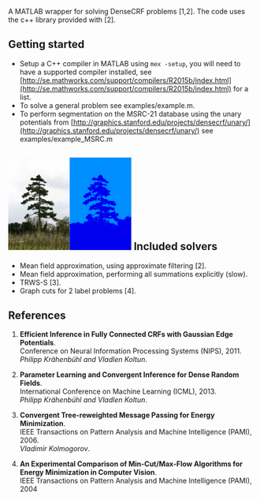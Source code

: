 A MATLAB wrapper for solving DenseCRF problems [1,2]. 
The code uses the c++ library provided with [2].

Getting started
---
* Setup a C++ compiler in MATLAB using `mex -setup`, you will need to have a supported compiler installed, see [http://se.mathworks.com/support/compilers/R2015b/index.html](http://se.mathworks.com/support/compilers/R2015b/index.html) for a list.
* To solve a general problem see examples/example.m.
* To perform segmentation on the MSRC-21 database using the unary potentials from [http://graphics.stanford.edu/projects/densecrf/unary/](http://graphics.stanford.edu/projects/densecrf/unary/) see examples/example_MSRC.m

![Image and result](screenshot/screenshot.png)
Included solvers
--
* Mean field approximation, using approximate filtering [2].
* Mean field approximation, performing all summations explicitly (slow). 
* TRWS-S [3].
* Graph cuts for 2 label problems [4].


References
-----
1. __Efficient Inference in Fully Connected CRFs with Gaussian Edge Potentials__. <br />
Conference on Neural Information Processing Systems (NIPS), 2011. <br />
_Philipp Krähenbühl and Vladlen Koltun_.

2. __Parameter Learning and Convergent Inference for Dense Random Fields__. <br />
International Conference on Machine Learning (ICML), 2013. <br />
_Philipp Krähenbühl and Vladlen Koltun_.

3. __Convergent Tree-reweighted Message Passing for Energy Minimization__. <br />
IEEE Transactions on Pattern Analysis and Machine Intelligence (PAMI), 2006. <br />
_Vladimir Kolmogorov_.

4. __An Experimental Comparison of Min-Cut/Max-Flow Algorithms for Energy Minimization in Computer Vision__. <br />
IEEE Transactions on Pattern Analysis and Machine Intelligence (PAMI), 2004 <br />
